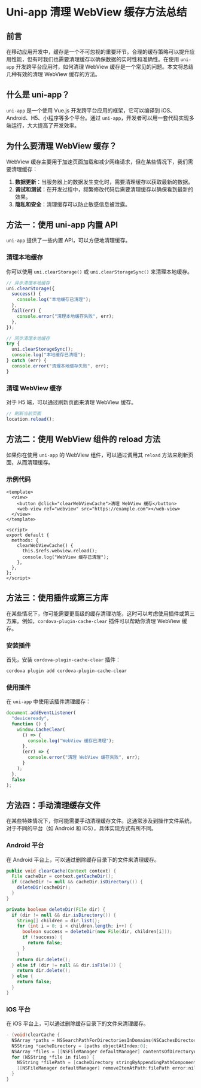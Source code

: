 # Uni-app 清理 WebView 缓存方法总结

## 前言

在移动应用开发中，缓存是一个不可忽视的重要环节。合理的缓存策略可以提升应用性能，但有时我们也需要清理缓存以确保数据的实时性和准确性。在使用 `uni-app` 开发跨平台应用时，如何清理 WebView 缓存是一个常见的问题。本文将总结几种有效的清理 WebView 缓存的方法。

## 什么是 uni-app？

`uni-app` 是一个使用 Vue.js 开发跨平台应用的框架，它可以编译到 iOS、Android、H5、小程序等多个平台。通过 `uni-app`，开发者可以用一套代码实现多端运行，大大提高了开发效率。

## 为什么要清理 WebView 缓存？

WebView 缓存主要用于加速页面加载和减少网络请求，但在某些情况下，我们需要清理缓存：

1. **数据更新**：当服务器上的数据发生变化时，需要清理缓存以获取最新的数据。
2. **调试和测试**：在开发过程中，频繁修改代码后需要清理缓存以确保看到最新的效果。
3. **隐私和安全**：清理缓存可以防止敏感信息被泄露。

## 方法一：使用 uni-app 内置 API

`uni-app` 提供了一些内置 API，可以方便地清理缓存。

### 清理本地缓存

你可以使用 `uni.clearStorage()` 或 `uni.clearStorageSync()` 来清理本地缓存。

```javascript
// 异步清理本地缓存
uni.clearStorage({
  success() {
    console.log("本地缓存已清理");
  },
  fail(err) {
    console.error("清理本地缓存失败", err);
  },
});

// 同步清理本地缓存
try {
  uni.clearStorageSync();
  console.log("本地缓存已清理");
} catch (err) {
  console.error("清理本地缓存失败", err);
}
```

### 清理 WebView 缓存

对于 H5 端，可以通过刷新页面来清理 WebView 缓存。

```javascript
// 刷新当前页面
location.reload();
```

## 方法二：使用 WebView 组件的 reload 方法

如果你在使用 `uni-app` 的 WebView 组件，可以通过调用其 `reload` 方法来刷新页面，从而清理缓存。

### 示例代码

```vue
<template>
  <view>
    <button @click="clearWebViewCache">清理 WebView 缓存</button>
    <web-view ref="webview" src="https://example.com"></web-view>
  </view>
</template>

<script>
export default {
  methods: {
    clearWebViewCache() {
      this.$refs.webview.reload();
      console.log("WebView 缓存已清理");
    },
  },
};
</script>
```

## 方法三：使用插件或第三方库

在某些情况下，你可能需要更高级的缓存清理功能，这时可以考虑使用插件或第三方库。例如，`cordova-plugin-cache-clear` 插件可以帮助你清理 WebView 缓存。

### 安装插件

首先，安装 `cordova-plugin-cache-clear` 插件：

```bash
cordova plugin add cordova-plugin-cache-clear
```

### 使用插件

在 `uni-app` 中使用该插件清理缓存：

```javascript
document.addEventListener(
  "deviceready",
  function () {
    window.CacheClear(
      () => {
        console.log("WebView 缓存已清理");
      },
      (err) => {
        console.error("清理 WebView 缓存失败", err);
      }
    );
  },
  false
);
```

## 方法四：手动清理缓存文件

在某些特殊情况下，你可能需要手动清理缓存文件。这通常涉及到操作文件系统，对于不同的平台（如 Android 和 iOS），具体实现方式有所不同。

### Android 平台

在 Android 平台上，可以通过删除缓存目录下的文件来清理缓存。

```java
public void clearCache(Context context) {
  File cacheDir = context.getCacheDir();
  if (cacheDir != null && cacheDir.isDirectory()) {
    deleteDir(cacheDir);
  }
}

private boolean deleteDir(File dir) {
  if (dir != null && dir.isDirectory()) {
    String[] children = dir.list();
    for (int i = 0; i < children.length; i++) {
      boolean success = deleteDir(new File(dir, children[i]));
      if (!success) {
        return false;
      }
    }
    return dir.delete();
  } else if (dir != null && dir.isFile()) {
    return dir.delete();
  } else {
    return false;
  }
}
```

### iOS 平台

在 iOS 平台上，可以通过删除缓存目录下的文件来清理缓存。

```objective-c
- (void)clearCache {
  NSArray *paths = NSSearchPathForDirectoriesInDomains(NSCachesDirectory, NSUserDomainMask, YES);
  NSString *cacheDirectory = [paths objectAtIndex:0];
  NSArray *files = [[NSFileManager defaultManager] contentsOfDirectoryAtPath:cacheDirectory error:nil];
  for (NSString *file in files) {
    NSString *filePath = [cacheDirectory stringByAppendingPathComponent:file];
    [[NSFileManager defaultManager] removeItemAtPath:filePath error:nil];
  }
}
```
